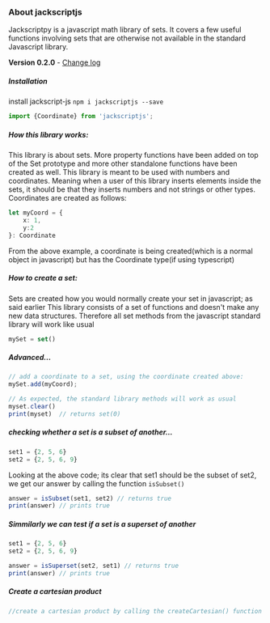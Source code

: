 ### About jackscriptjs
Jackscriptpy is a javascript math library of sets. It covers a few useful functions involving sets that are otherwise not available in the standard Javascript library.

**Version 0.2.0**  - [Change log](CHANGELOG.md)

##### Installation
install jackscript-js
`npm i jackscriptjs --save`

```javascript
import {Coordinate} from 'jackscriptjs';
```
##### How this library works:
This library is about sets. More property functions have been added on top of the Set prototype and more other standalone functions have been created as well.
This library is meant to be used with numbers and coordinates. Meaning when a user of this library inserts elements inside the sets, it should be that they inserts numbers and not strings or other types.
Coordinates are created as follows:
```typescript 
let myCoord = {
	x: 1,
	y:2
}: Coordinate
```   
From the above example, a coordinate is being created(which is a normal object in javascript) but has the Coordinate type(if using typescript)


##### How to create a set:
Sets are created how you would normally create your set in javascript; as said earlier This library consists of a set of functions and doesn't make any new data structures.
Therefore all set methods from the javascript standard library will work like usual
```javascript 
mySet = set()
```


##### Advanced...
```javascript
// add a coordinate to a set, using the coordinate created above:
mySet.add(myCoord);

// As expected, the standard library methods will work as usual
myset.clear()
print(myset)  // returns set(0)
```

##### checking whether a set is a subset of another...
```javascript
set1 = {2, 5, 6}
set2 = {2, 5, 6, 9}
```
Looking at the above code; its clear that set1 should be the subset of set2, we get our answer by calling the function `isSubset()`
```javascript
answer = isSubset(set1, set2) // returns true 
print(answer) // prints true
```

<h5>Simmilarly we can test if a set is a superset of another</h5>

```javascript
set1 = {2, 5, 6}
set2 = {2, 5, 6, 9}

answer = isSuperset(set2, set1) // returns true 
print(answer) // prints true
```
<h5>Create a cartesian product</h5>

```javascript
//create a cartesian product by calling the createCartesian() function
```
